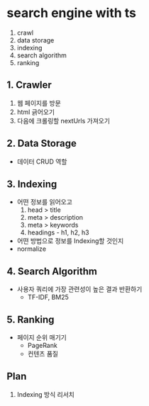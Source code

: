 # search engine with ts
1. crawl
2. data storage
3. indexing
4. search algorithm
5. ranking

## 1. Crawler
1. 웹 페이지를 방문
1. html 긁어오기
1. 다음에 크롤링할 nextUrls 가져오기

## 2. Data Storage
- 데이터 CRUD 역할

## 3. Indexing
- 어떤 정보를 읽어오고
  1. head > title
  1. meta > description
  1. meta > keywords
  1. headings - h1, h2, h3
- 어떤 방법으로 정보를 Indexing할 것인지
- normalize

## 4. Search Algorithm
- 사용자 쿼리에 가장 관련성이 높은 결과 반환하기
  - TF-IDF, BM25

## 5. Ranking
- 페이지 순위 매기기
  - PageRank
  - 컨텐츠 품질

## Plan
1. Indexing 방식 리서치
